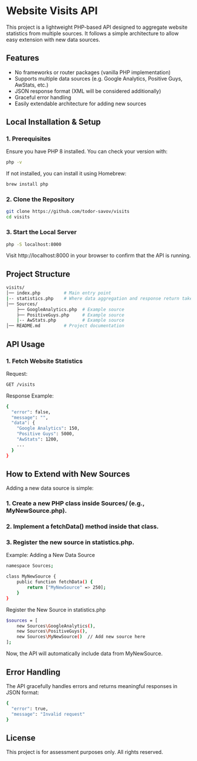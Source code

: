 # Website Visits API

This project is a lightweight PHP-based API designed to aggregate website statistics from multiple sources. It follows a simple architecture to allow easy extension with new data sources.

## Features

- No frameworks or router packages (vanilla PHP implementation)
- Supports multiple data sources (e.g. Google Analytics, Positive Guys, AwStats, etc.)
- JSON response format (XML will be considered additionally)
- Graceful error handling
- Easily extendable architecture for adding new sources

## Local Installation & Setup

### 1. Prerequisites

Ensure you have PHP 8 installed. You can check your version with:

```bash
php -v 
```
If not installed, you can install it using Homebrew:

```bash
brew install php
```

### 2. Clone the Repository

```bash
git clone https://github.com/todor-savov/visits
cd visits
```

### 3. Start the Local Server

```bash
php -S localhost:8000
```

Visit http://localhost:8000 in your browser to confirm that the API is running.

## Project Structure

```bash
visits/
│── index.php         # Main entry point
|-- statistics.php    # Where data aggregation and response return takes place
│── Sources/
    ├── GoogleAnalytics.php  # Example source
    ├── PositiveGuys.php     # Example source
    |-- AwStats.php          # Example source
│── README.md         # Project documentation
```

## API Usage

### 1. Fetch Website Statistics

Request:

```bash
GET /visits
```

Response Example:

```bash
{
  "error": false,
  "message": "",
  "data": {
    "Google Analytics": 150,
    "Positive Guys": 5000,
    "AwStats": 1200,
    ...
  }
}
```

## How to Extend with New Sources

Adding a new data source is simple:

### 1. Create a new PHP class inside Sources/ (e.g., MyNewSource.php).

### 2. Implement a fetchData() method inside that class.

### 3. Register the new source in statistics.php.

Example: Adding a New Data Source

```bash
namespace Sources;

class MyNewSource {
    public function fetchData() {
        return ["MyNewSource" => 250];
    }
}
```

Register the New Source in statistics.php

```bash
$sources = [
    new Sources\GoogleAnalytics(),
    new Sources\PositiveGuys(),
    new Sources\MyNewSource()  // Add new source here
];
```

Now, the API will automatically include data from MyNewSource.

## Error Handling

The API gracefully handles errors and returns meaningful responses in JSON format:

```bash
{
  "error": true,
  "message": "Invalid request"
}
```

## License

This project is for assessment purposes only. All rights reserved.